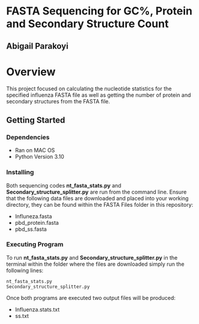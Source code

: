 # FASTA Sequencing for GC%, Protein and Secondary Structure Count
## Abigail Parakoyi 

# Overview 
This project focused on calculating the nucleotide statistics for the specified influenza FASTA file as well as getting the number of protein and secondary structures from the FASTA file. 

## Getting Started
### Dependencies 
* Ran on MAC OS
* Python Version 3.10
  
### Installing 
Both sequencing codes **nt_fasta_stats.py** and **Secondary_structure_splitter.py** are run from the command line. Ensure that the following data files are downloaded and placed into your working directory, they can be found within the FASTA Files folder in this repository:
* Influneza.fasta
* pbd_protein.fasta
* pbd_ss.fasta
  
### Executing Program 
To run **nt_fasta_stats.py** and **Secondary_structure_splitter.py** in the terminal within the folder where the files are downloaded simply run the following lines: 
```
nt_fasta_stats.py
Secondary_structure_splitter.py
```
Once both programs are executed two output files will be produced:
* Influenza.stats.txt
* ss.txt

